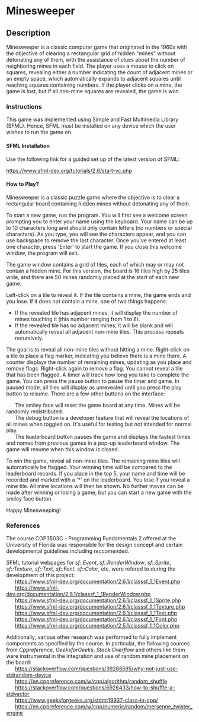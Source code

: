 # Minesweeper

## Description

Minesweeper is a classic computer game that originated in the 1960s with the objective of clearing a rectangular grid of hidden "mines" without detonating any of them, with the assistance of clues about the number of neighboring mines in each field. The player uses a mouse to click on squares, revealing either a number indicating the count of adjacent mines or an empty space, which automatically expands to adjacent squares until reaching squares containing numbers. If the player clicks on a mine, the game is lost, but if all non-mine squares are revealed, the game is won.

### Instructions

This game was implemented using Simple and Fast Multimedia Library (SFML). Hence, SFML must be installed on any device which the user wishes to run the game on.

#### SFML Installation

Use the following link for a guided set up of the latest version of SFML:

https://www.sfml-dev.org/tutorials/2.6/start-vc.php

#### How to Play?

Minesweeper is a classic puzzle game where the objective is to clear a rectangular board containing hidden mines without detonating any of them.

To start a new game, run the program. You will first see a welcome screen prompting you to enter your name using the keyboard. Your name can be up to 10 characters long and should only contain letters (no numbers or special characters). As you type, you will see the characters appear, and you can use backspace to remove the last character. Once you've entered at least one character, press 'Enter' to start the game. If you close this welcome window, the program will exit.

The game window contains a grid of tiles, each of which may or may not contain a hidden mine. For this version, the board is 16 tiles high by 25 tiles wide, and there are 50 mines randomly placed at the start of each new game.

Left-click on a tile to reveal it. If the tile contains a mine, the game ends and you lose. If it does not contain a mine, one of two things happens:

* If the revealed tile has adjacent mines, it will display the number of mines touching it (this number ranging from 1 to 8).
* If the revealed tile has no adjacent mines, it will be blank and will automatically reveal all adjacent non-mine tiles. This process repeats recursively.

The goal is to reveal all non-mine tiles without hitting a mine. Right-click on a tile to place a flag marker, indicating you believe there is a mine there. A counter displays the number of remaining mines, updating as you place and remove flags. Right-click again to remove a flag. You cannot reveal a tile that has been flagged.
A timer will track how long you take to complete the game. You can press the pause button to pause the timer and game. In paused mode, all tiles will display as unrevealed until you press the play button to resume.
There are a few other buttons on the interface:

&nbsp;&nbsp;&nbsp;&nbsp;&nbsp;&nbsp;The smiley face will reset the game board at any time. Mines will be randomly redistributed.\
&nbsp;&nbsp;&nbsp;&nbsp;&nbsp;&nbsp;The debug button is a developer feature that will reveal the locations of all mines when toggled on. It's useful for testing but not intended for normal play.\
&nbsp;&nbsp;&nbsp;&nbsp;&nbsp;&nbsp;The leaderboard button pauses the game and displays the fastest times and names from previous games in a pop-up leaderboard window. The game will resume when this window is closed.

To win the game, reveal all non-mine tiles. The remaining mine tiles will automatically be flagged. Your winning time will be compared to the leaderboard records. If you place in the top 5, your name and time will be recorded and marked with a '*' on the leaderboard.
You lose if you reveal a mine tile. All mine locations will then be shown. No further moves can be made after winning or losing a game, but you can start a new game with the smiley face button.

Happy Minesweeping!

### References

The course COP3503C - Programming Fundamentals 2 offered at the University of Florida was responsible for the design concept and certain developmental guidelines including reccomended.

SFML tutorial webpages for *sf::Event*, *sf::RenderWindow*, *sf::Sprite*, *sf::Texture*, *sf::Text*, *sf::Font*, *sf::Color*, etc. were refered to during the development of this project:\
&nbsp;&nbsp;&nbsp;&nbsp;&nbsp;&nbsp;https://www.sfml-dev.org/documentation/2.6.1/classsf_1_1Event.php  
&nbsp;&nbsp;&nbsp;&nbsp;&nbsp;&nbsp;https://www.sfml-dev.org/documentation/2.6.1/classsf_1_1RenderWindow.php  
&nbsp;&nbsp;&nbsp;&nbsp;&nbsp;&nbsp;https://www.sfml-dev.org/documentation/2.6.1/classsf_1_1Sprite.php  
&nbsp;&nbsp;&nbsp;&nbsp;&nbsp;&nbsp;https://www.sfml-dev.org/documentation/2.6.1/classsf_1_1Texture.php  
&nbsp;&nbsp;&nbsp;&nbsp;&nbsp;&nbsp;https://www.sfml-dev.org/documentation/2.6.1/classsf_1_1Text.php  
&nbsp;&nbsp;&nbsp;&nbsp;&nbsp;&nbsp;https://www.sfml-dev.org/documentation/2.6.1/classsf_1_1Font.php  
&nbsp;&nbsp;&nbsp;&nbsp;&nbsp;&nbsp;https://www.sfml-dev.org/documentation/2.5.1/classsf_1_1Color.php

Additionally, various other research was performed to fully implement components as specified by the course. In particular, the following sources from *Cppreference*, *GeeksforGeeks*, *Stack Overflow* and others like them were instrumental in the integration and use of random mine placement on the board:  
&nbsp;&nbsp;&nbsp;&nbsp;&nbsp;&nbsp;https://stackoverflow.com/questions/39288595/why-not-just-use-stdrandom-device  
&nbsp;&nbsp;&nbsp;&nbsp;&nbsp;&nbsp;https://en.cppreference.com/w/cpp/algorithm/random_shuffle  
&nbsp;&nbsp;&nbsp;&nbsp;&nbsp;&nbsp;https://stackoverflow.com/questions/6926433/how-to-shuffle-a-stdvector  
&nbsp;&nbsp;&nbsp;&nbsp;&nbsp;&nbsp;https://www.geeksforgeeks.org/stdmt19937-class-in-cpp/  
&nbsp;&nbsp;&nbsp;&nbsp;&nbsp;&nbsp;https://en.cppreference.com/w/cpp/numeric/random/mersenne_twister_engine